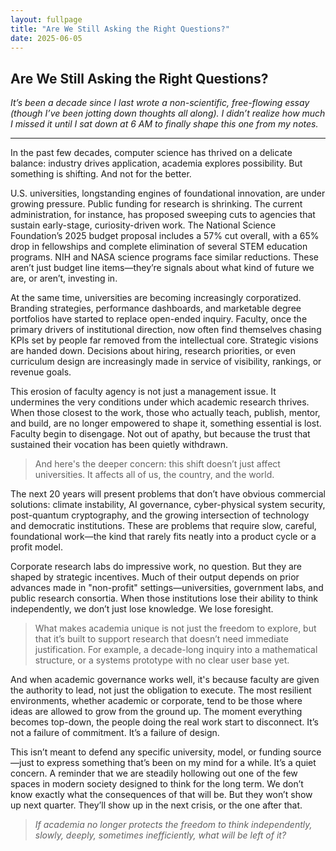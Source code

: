 ```yaml
---
layout: fullpage
title: "Are We Still Asking the Right Questions?"
date: 2025-06-05
---
```


## Are We Still Asking the Right Questions?

_It’s been a decade since I last wrote a non-scientific, free-flowing essay (though I’ve been jotting down thoughts all along). I didn’t realize how much I missed it until I sat down at 6 AM to finally shape this one from my notes._


---

In the past few decades, computer science has thrived on a delicate balance: industry drives application, academia explores possibility. But something is shifting. And not for the better.

U.S. universities, longstanding engines of foundational innovation, are under growing pressure. Public funding for research is shrinking. The current administration, for instance, has proposed sweeping cuts to agencies that sustain early-stage, curiosity-driven work. The National Science Foundation’s 2025 budget proposal includes a 57% cut overall, with a 65% drop in fellowships and complete elimination of several STEM education programs. NIH and NASA science programs face similar reductions. These aren’t just budget line items—they’re signals about what kind of future we are, or aren’t, investing in.

At the same time, universities are becoming increasingly corporatized. Branding strategies, performance dashboards, and marketable degree portfolios have started to replace open-ended inquiry. Faculty, once the primary drivers of institutional direction, now often find themselves chasing KPIs set by people far removed from the intellectual core. Strategic visions are handed down. Decisions about hiring, research priorities, or even curriculum design are increasingly made in service of visibility, rankings, or revenue goals.

This erosion of faculty agency is not just a management issue. It undermines the very conditions under which academic research thrives. When those closest to the work, those who actually teach, publish, mentor, and build, are no longer empowered to shape it, something essential is lost. Faculty begin to disengage. Not out of apathy, but because the trust that sustained their vocation has been quietly withdrawn.

>And here's the deeper concern: this shift doesn’t just affect universities. It affects all of us, the country, and the world.

The next 20 years will present problems that don’t have obvious commercial solutions: climate instability, AI governance, cyber-physical system security, post-quantum cryptography, and the growing intersection of technology and democratic institutions. These are problems that require slow, careful, foundational work—the kind that rarely fits neatly into a product cycle or a profit model.

Corporate research labs do impressive work, no question. But they are shaped by strategic incentives. Much of their output depends on prior advances made in "non-profit" settings—universities, government labs, and public research consortia. When those institutions lose their ability to think independently, we don’t just lose knowledge. We lose foresight.

>What makes academia unique is not just the freedom to explore, but that it’s built to support research that doesn’t need immediate justification. For example, a decade-long inquiry into a mathematical structure, or a systems prototype with no clear user base yet. 

And when academic governance works well, it's because faculty are given the authority to lead, not just the obligation to execute. The most resilient environments, whether academic or corporate, tend to be those where ideas are allowed to grow from the ground up. The moment everything becomes top-down, the people doing the real work start to disconnect. It’s not a failure of commitment. It’s a failure of design.

This isn’t meant to defend any specific university, model, or funding source—just to express something that’s been on my mind for a while. It’s a quiet concern. A reminder that we are steadily hollowing out one of the few spaces in modern society designed to think for the long term. We don’t know exactly what the consequences of that will be. But they won’t show up next quarter. They’ll show up in the next crisis, or the one after that.

> _If academia no longer protects the freedom to think independently, slowly, deeply, sometimes inefficiently, what will be left of it?_
